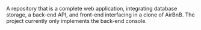A repository that is a complete web application, integrating database storage, a back-end API, and front-end interfacing in a clone of AirBnB.
The project currently only implements the back-end console.